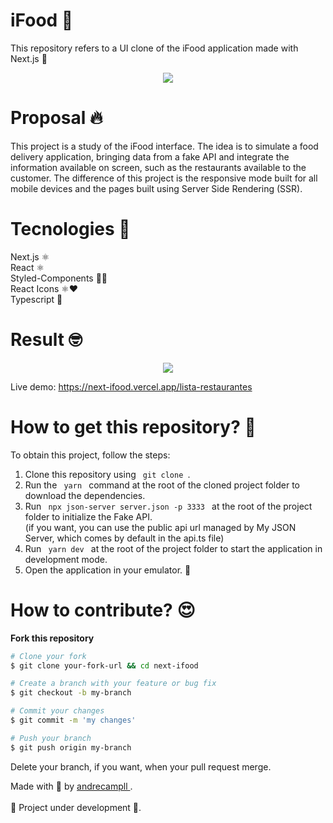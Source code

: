 # iFood 🍔
This repository refers to a UI clone of the iFood application made with Next.js 🚀 <br />

<p align="center" t>
  <img src="https://seeklogo.com/images/I/ifood-logo-F65BEA85BF-seeklogo.com.png" />
</p>

# Proposal 🔥
This project is a study of the iFood interface.
The idea is to simulate a food delivery application, bringing data from a fake API and integrate the information available on screen, such as the restaurants available to the customer. The difference of this project is the responsive mode built for all mobile devices and the pages built using Server Side Rendering (SSR).

# Tecnologies 🚀
Next.js ⚛️ <br />
React ⚛️ <br />
Styled-Components 💅🏻 <br />
React Icons ⚛️❤️ <br />
Typescript 🦕

# Result 🤓
<p align="center" t>
  <img src="ifood.gif" />
</p>

Live demo: https://next-ifood.vercel.app/lista-restaurantes

# How to get this repository? 🤔
To obtain this project, follow the steps:
1. Clone this repository using <code> git clone </code>.
2. Run the <code> yarn </code> command at the root of the cloned project folder to download the dependencies.
3. Run <code> npx json-server server.json -p 3333 </code> at the root of the project folder to initialize the Fake API. <br/>
(if you want, you can use the public api url managed by My JSON Server, which comes by default in the api.ts file)
4. Run <code> yarn dev </code> at the root of the project folder to start the application in development mode.
5. Open the application in your emulator. 🚀

# How to contribute? 😍
**Fork this repository**
```bash
# Clone your fork
$ git clone your-fork-url && cd next-ifood

# Create a branch with your feature or bug fix
$ git checkout -b my-branch

# Commit your changes
$ git commit -m 'my changes'

# Push your branch
$ git push origin my-branch
```

Delete your branch, if you want, when your pull request merge. <br />

Made with 💜 by <a href="https://www.linkedin.com/in/andrecampll/" target="blank"> andrecampll </a>. <br />
<br />
🚧 Project under development 🚧.

